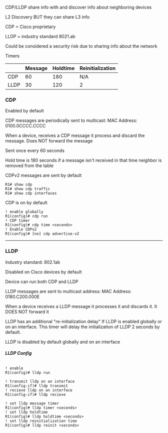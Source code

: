 
CDP/LLDP share info with and discover info about neighboring devices

L2 Discovery BUT they can share L3 info

CDP = Cisco proprietary

LLDP = industry standard 8021.ab

Could be considered a security risk due to sharing info about the network


Timers

|      | Message | Holdtime | Reinitialization |
| ---- | ------- | -------- | ---------------- |
| CDP  | 60      | 180      | N/A              |
| LLDP | 30      | 120      | 2                |

### **CDP**

Enabled by default

CDP messages are periodically sent to multicast:
MAC Address: 0100.0CCCC.CCCC

When a device, receives a CDP message it process and discard the message.   Does NOT forward the message

Sent once every 60 seconds

Hold time is 180 seconds if a message isn't received in that time neighbor is removed from the table

CDPv2 messages are sent by default

```
R1# show cdp
R1# show cdp traffic
R1# show cdp interfaces
```

CDP is on by default

```
! enable globally
R1(config)# cdp run
! CDP timer
R1(config)# cdp time <seconds>
! Enable CDPv2
R1(config)# [no] cdp advertise-v2
```

****
### **LLDP**

Industry standard: 802.1ab

Disabled on Cisco devices by default

Device can run both CDP and LLDP 

LLDP messages are sent to multicast address:
MAC Address: 0180.C200.000E

When a device receives a LLDP message it processes it and discards it.  It DOES NOT forward it

LLDP has an additional "re-initialization delay"  If LLDP is enabled globally or on an interface.  This timer will delay the initialization of LLDP 2 seconds by default.

LLDP is disabled by default globally and on an interface
###### **LLDP Config**
```
! enable
R1(config)# lldp run
```

```
! transmit lldp on an interface
R1(config-if)# lldp transmit
! recieve lldp on an interface
R1(config-if)# lldp recieve
```

```
! set lldp message timer
R1(config)# lldp timer <seconds>
! set lldp holdtime
R1(config)# lldp holdtime <seconds>
! set lldp reinitialization time
R1(config)# lldp reinit <seconds>
```